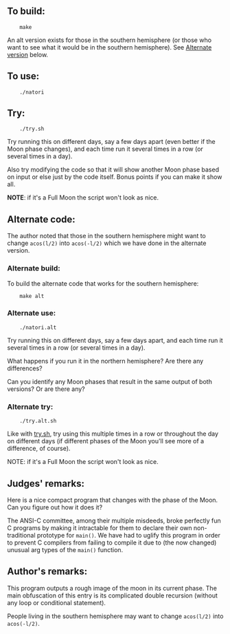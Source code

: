 ## To build:

``` <!---sh-->
    make
```

An alt version exists for those in the southern hemisphere (or those who want to
see what it would be in the southern hemisphere). See [Alternate
version](#alternate-code) below.


## To use:

``` <!---sh-->
    ./natori
```


## Try:

``` <!---sh-->
    ./try.sh
```

Try running this on different days, say a few days apart (even better if the
Moon phase changes), and each time run it several times in a row (or several
times in a day).

Also try modifying the code so that it will show another Moon phase based on
input or else just by the code itself. Bonus points if you can make it show all.

**NOTE**: if it's a Full Moon the script won't look as nice.


## Alternate code:

The author noted that those in the southern hemisphere might want to change
`acos(l/2)` into `acos(-l/2)` which we have done in the alternate version.


### Alternate build:

To build the alternate code that works for the southern hemisphere:

``` <!---sh-->
    make alt
```


### Alternate use:

``` <!---sh-->
    ./natori.alt
```

Try running this on different days, say a few days apart, and each time run it
several times in a row (or several times in a day).

What happens if you run it in the northern hemisphere? Are there any
differences?

Can you identify any Moon phases that result in the same output of both
versions? Or are there any?


### Alternate try:

``` <!---sh-->
    ./try.alt.sh
```

Like with [try.sh](%%REPO_URL%%/2000/natori/try.sh), try using this multiple times in a row or throughout
the day on different days (if different phases of the Moon you'll see more of a
difference, of course).

NOTE: if it's a Full Moon the script won't look as nice.


## Judges' remarks:

Here is a nice compact program that changes with the phase of the Moon.
Can you figure out how it does it?

The ANSI-C committee, among their multiple misdeeds, broke perfectly fun C
programs by making it intractable for them to declare their own non-traditional
prototype for `main()`.  We have had to uglify this program in order to prevent
C compilers from failing to compile it due to (the now changed) unusual arg
types of the `main()` function.


## Author's remarks:

This program outputs a rough image of the moon in its current phase.
The main obfuscation of this entry is its complicated double recursion
(without any loop or conditional statement).

People living in the southern hemisphere may want to change `acos(l/2)`
into `acos(-l/2)`.


<!--

    Copyright © 1984-2024 by Landon Curt Noll. All Rights Reserved.

    You are free to share and adapt this file under the terms of this license:

        Creative Commons Attribution-ShareAlike 4.0 International (CC BY-SA 4.0)

    For more information, see:

        https://creativecommons.org/licenses/by-sa/4.0/

-->
